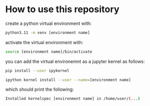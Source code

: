 # How to use this repository

create a python virtual environment with:

```bash
python3.11 -m venv [environment name]
```

activate the virtual environment with:

```bash
source [environment name]/bin/activate
```

you can add the virtual environemnt as a jupyter kernel as follows:

```bash
pip install --user ipykernel

ipython kernel install --user --name=[environment name]
```

which should print the following:

```bash
Installed kernelspec [environment name] in /home/user/(...)
```
